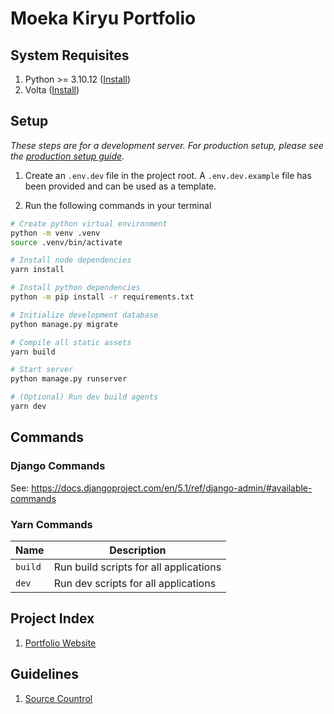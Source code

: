 # Moeka Kiryu Portfolio


## System Requisites

1. Python >= 3.10.12 ([Install](https://www.python.org/downloads/release/python-31012/))
2. Volta ([Install](https://docs.volta.sh/guide/getting-started))

## Setup

*These steps are for a development server. For production setup, please see the [production setup guide](./docs/Production-Setup.md).*

1. Create an `.env.dev` file in the project root. A `.env.dev.example` file has been provided and can be used as a template.

2. Run the following commands in your terminal

```sh
# Create python virtual environment
python -m venv .venv
source .venv/bin/activate

# Install node dependencies
yarn install

# Install python dependencies
python -m pip install -r requirements.txt

# Initialize development database
python manage.py migrate

# Compile all static assets
yarn build

# Start server
python manage.py runserver

# (Optional) Run dev build agents
yarn dev
```

## Commands

### Django Commands

See: https://docs.djangoproject.com/en/5.1/ref/django-admin/#available-commands

### Yarn Commands

| Name                | Description 
|---------------------|------------------
| `build`             | Run build scripts for all applications
| `dev`               | Run dev scripts for all applications

## Project Index

1. [Portfolio Website](./apps/root/README.md)

## Guidelines

1. [Source Countrol](./docs/Source-Control.md)